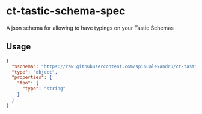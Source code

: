 # ct-tastic-schema-spec
A json schema for allowing to have typings on your Tastic Schemas


## Usage
```json
{
  "$schema": "https://raw.githubusercontent.com/spinualexandru/ct-tastic-schema-spec/refs/heads/main/tastic.schema.json",
  "type": "object",
  "properties": {
    "foo": {
      "type": "string"
    }
  }
}
```